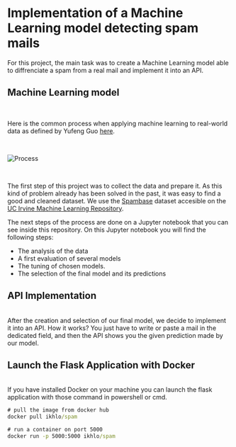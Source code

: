 # Implementation of a Machine Learning model detecting spam mails

For this project, the main task was to create a Machine Learning model able to diffrenciate a spam from a real mail and implement it into an API.

## Machine Learning model
<br/>

Here is the common process when applying machine learning to real-world data as defined by Yufeng Guo [here](https://towardsdatascience.com/the-7-steps-of-machine-learning-2877d7e5548e).

<br>

![Process](https://i.imgur.com/mqTCqBR.png)

<br>

The first step of this project was to collect the data and prepare it. As this kind of problem already has been solved in the past, it was easy to find a good and cleaned dataset. We use the [Spambase](https://archive.ics.uci.edu/ml/datasets/Spambase) dataset accesible on the [UC Irvine Machine Learning Repository](https://archive.ics.uci.edu/ml/index.php).

The next steps of the process are done on a Jupyter notebook that you can see inside this repository. On this Jupyter notebook you will find the following steps:
* The analysis of the data
* A first evaluation of several models
* The tuning of chosen models.
* The selection of the final model and its predictions


## API Implementation
<br/>
After the creation and selection of our final model, we decide to implement it into an API. How it works? You just have to write or paste a mail in the dedicated field, and then the API shows you the given prediction made by our model.


## Launch the Flask Application with Docker
<br/>
If you have installed Docker on your machine you can launch the flask application with those command in powershell or cmd.
<br>

```cmd
# pull the image from docker hub
docker pull ikhlo/spam 

# run a container on port 5000
docker run -p 5000:5000 ikhlo/spam 
```














